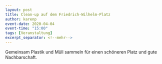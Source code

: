 ```yaml
---
layout: post
title: Clean-up auf dem Friedrich-Wilhelm-Platz
author: karenp
event-date: 2020-04-04
event-time: "15:00"
tags: [Veranstaltung]
excerpt_separator: <!--mehr-->
---
```


Gemeinsam Plastik und Müll sammeln <!--mehr--> für einen schöneren Platz und gute Nachbarschaft.
